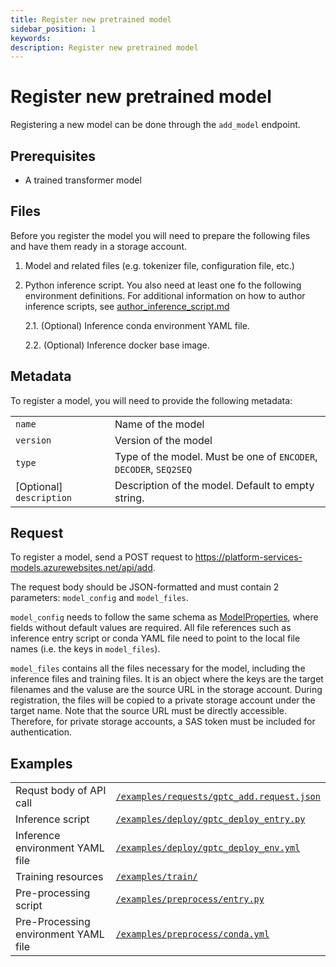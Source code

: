 ```yaml
---
title: Register new pretrained model
sidebar_position: 1
keywords:
description: Register new pretrained model
---
```


# Register new pretrained model

Registering a new model can be done through the `add_model` endpoint.

## Prerequisites

- A trained transformer model

## Files

Before you register the model you will need to prepare the following files and have them ready in a storage account.

1. Model and related files (e.g. tokenizer file, configuration file, etc.)

2. Python inference script. You also need at least one fo the following environment definitions. For additional information on how to author inference scripts, see [author_inference_script.md](./author_inference_script.md)

   2.1. (Optional) Inference conda environment YAML file.

   2.2. (Optional) Inference docker base image.

## Metadata

To register a model, you will need to provide the following metadata:

|                          |                                                                   |
| ------------------------ | ----------------------------------------------------------------- |
| `name`                   | Name of the model                                                 |
| `version`                | Version of the model                                              |
| `type`                   | Type of the model. Must be one of `ENCODER`, `DECODER`, `SEQ2SEQ` |
| [Optional] `description` | Description of the model. Default to empty string.                |

## Request

To register a model, send a POST request to https://platform-services-models.azurewebsites.net/api/add.

The request body should be JSON-formatted and must contain 2 parameters: `model_config` and `model_files`.

`model_config` needs to follow the same schema as [ModelProperties](https://athenaplatformdocs.z5.web.core.windows.net/platform/services/models/model_properties.html#ModelProperties), where fields without default values are required.
All file references such as inference entry script or conda YAML file need to point to the local file names (i.e. the keys in `model_files`).

`model_files` contains all the files necessary for the model, including the inference files and training files. It is an object where the keys are the target filenames and the valuse are the source URL in the storage account.
During registration, the files will be copied to a private storage account under the target name.
Note that the source URL must be directly accessible. Therefore, for private storage accounts, a SAS token must be included for authentication.

## Examples

|                                      |                                                                                       |
| ------------------------------------ | ------------------------------------------------------------------------------------- |
| Requst body of API call              | [`/examples/requests/gptc_add.request.json`](../../examples/gptc_add.requset.json)    |
| Inference script                     | [`/examples/deploy/gptc_deploy_entry.py`](../../examples/deploy/gptc_deploy_entry.py) |
| Inference environment YAML file      | [`/examples/deploy/gptc_deploy_env.yml`](../../examples/deploy/gptc_deploy_env.yml)   |
| Training resources                   | [`/examples/train/`](../../examples/train/)                                           |
| Pre-processing script                | [`/examples/preprocess/entry.py`](../../examples/preprocess/entry.py)                 |
| Pre-Processing environment YAML file | [`/examples/preprocess/conda.yml`](../../examples/preprocess/conda.yml)               |
